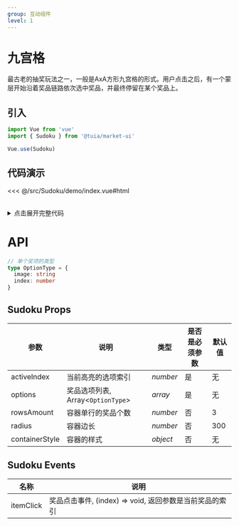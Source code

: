 ```yaml
---
group: 互动组件
level: 1
---
```


# 九宫格

最古老的抽奖玩法之一，一般是AxA方形九宫格的形式。用户点击之后，有一个蒙层开始沿着奖品链路依次选中奖品，并最终停留在某个奖品上。

## 引入

```js
import Vue from 'vue'
import { Sudoku } from '@tuia/market-ui'

Vue.use(Sudoku)
```

## 代码演示

<<< @/src/Sudoku/demo/index.vue#html

<br />

<details>

<summary>点击展开完整代码</summary>

<<< @/src/Sudoku/demo/index.vue#js

</details>

# API

```typescript
// 单个奖项的类型
type OptionType = {
  image: string
  index: number
}
```

## Sudoku Props

| 参数 | 说明 | 类型 | 是否是必须参数 | 默认值 |
| --- | --- | --- | --- | --- |
| activeIndex | 当前高亮的选项索引 | _number_ | 是 | 无 |
| options | 奖品选项列表, Array<`OptionType`> | _array_ | 是 | 无 |
| rowsAmount | 容器单行的奖品个数 | _number_ | 否 | 3 |
| radius | 容器边长 | _number_ | 否 | 300 |
| containerStyle | 容器的样式 | _object_ | 否 | 无 |

## Sudoku Events
| 名称 | 说明 |
| --- | --- |
| itemClick | 奖品点击事件, (index) => void, 返回参数是当前奖品的索引 |
